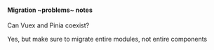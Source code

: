 #### Migration  ~problems~ notes


Can Vuex and Pinia coexist?

Yes, but make sure to migrate entire modules, not entire components
